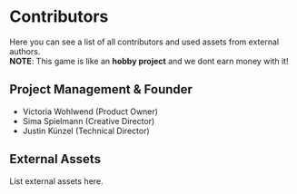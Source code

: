 # Contributors

Here you can see a list of all contributors and used assets from external authors.\
**NOTE**: This game is like an **hobby project** and we dont earn money with it!

## Project Management & Founder

  - Victoria Wohlwend (Product Owner)
  - Sima Spielmann (Creative Director)
  - Justin Künzel (Technical Director)
  
## External Assets

List external assets here.